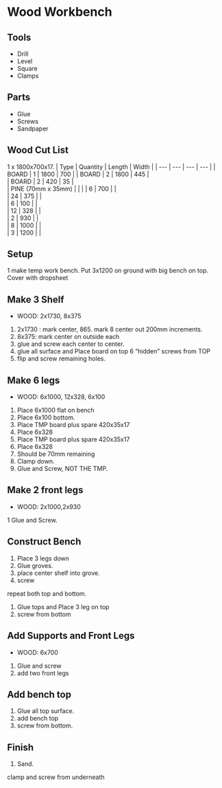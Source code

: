 
# Wood Workbench

## Tools
* Drill
* Level
* Square
* Clamps				

## Parts
* Glue
* Screws
* Sandpaper				

## Wood Cut List
1 x 1800x700x17.
| Type | Quantity | Length | Width |
| --- | --- | --- | --- |
| BOARD | 1 | 1800 | 700 |
| BOARD | 2	| 1800 | 445 |		
| BOARD | 2	| 420 |	35 |	
| PINE (70mm x 35mm) | | |
| 6	| 700 | |			
| 24 | 375 | |			
| 6	| 100 | |		
| 12 | 328 | |		
| 2 | 930 | |		
| 8 | 1000 | |		
| 3	| 1200 | |		
					
## Setup					
1	make temp work bench. Put 3x1200 on ground with big bench on top. Cover with dropsheet				

## Make 3 Shelf				
* WOOD: 2x1730, 8x375				
					
1. 2x1730 : mark center, 865. mark 8 center out 200mm increments.				
1. 8x375: mark center on outside each				
1. glue and screw each center to center.				
1. glue all surface and Place board on top 6 “hidden” screws from TOP				
1. flip and screw remaining holes.				

## Make 6 legs					
* WOOD: 6x1000, 12x328, 6x100				
					
1. Place 6x1000 flat on bench				
1. Place 6x100 bottom.				
1. Place TMP board plus spare 420x35x17				
1. Place 6x328				
1. Place TMP board plus spare 420x35x17				
1. Place 6x328				
1. Should be 70mm remaining				
1. Clamp down.				
1. Glue and Screw, NOT THE TMP.				

## Make 2 front legs					
* WOOD: 2x1000,2x930				
					
1	Glue and Screw.				
		
## Construct Bench			
1. Place 3 legs down					
1. Glue groves.
1. place center shelf into grove.					
1. screw					

repeat both top and bottom.					
					
1. Glue tops and Place 3 leg on top					
1. screw from bottom
					
## Add Supports and Front Legs					
* WOOD: 6x700

1. Glue and screw					
1. add two front legs				

## Add bench top
1. Glue all top surface.
1. add bench top
1. screw from bottom.

## Finish
1. Sand.

					
clamp and screw from underneath					

